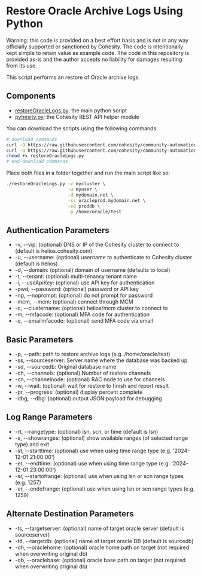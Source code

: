 # Restore Oracle Archive Logs Using Python

Warning: this code is provided on a best effort basis and is not in any way officially supported or sanctioned by Cohesity. The code is intentionally kept simple to retain value as example code. The code in this repository is provided as-is and the author accepts no liability for damages resulting from its use.

This script performs an restore of Oracle archive logs.

## Components

* [restoreOracleLogs.py](https://raw.githubusercontent.com/cohesity/community-automation-samples/main/oracle/python/restoreOracleLogs/restoreOracleLogs.py): the main python script
* [pyhesity.py](https://raw.githubusercontent.com/cohesity/community-automation-samples/main/python/pyhesity/pyhesity.py): the Cohesity REST API helper module

You can download the scripts using the following commands:

```bash
# download commands
curl -O https://raw.githubusercontent.com/cohesity/community-automation-samples/main/oracle/python/restoreOracleLogs/restoreOracleLogs.py
curl -O https://raw.githubusercontent.com/cohesity/community-automation-samples/main/python/pyhesity.py
chmod +x restoreOracleLogs.py
# end download commands
```

Place both files in a folder together and run the main script like so:

```bash
./restoreOracleLogs.py -v mycluster \
                       -u myuser \
                       -d mydomain.net \
                       -ss oracleprod.mydomain.net \
                       -sd proddb \
                       -p /home/oracle/test
```

## Authentication Parameters

* -v, --vip: (optional) DNS or IP of the Cohesity cluster to connect to (default is helios.cohesity.com)
* -u, --username: (optional) username to authenticate to Cohesity cluster (default is helios)
* -d, --domain: (optional) domain of username (defaults to local)
* -t, --tenant: (optional) multi-tenancy tenant name
* -i, --useApiKey: (optional) use API key for authentication
* -pwd, --password: (optional) password or API key
* -np, --noprompt: (optional) do not prompt for password
* -mcm, --mcm: (optional) connect through MCM
* -c, --clustername: (optional) helios/mcm cluster to connect to
* -m, --mfacode: (optional) MFA code for authentication
* -e, --emailmfacode: (optional) send MFA code via email

## Basic Parameters

* -p, --path: path to restore archive logs (e.g. /home/oracle/test)
* -ss, --sourceserver: Server name where the database was backed up
* -sd, --sourcedb: Original database name
* -ch, --channels: (optional) Number of restore channels
* -cn, --channelnode: (optional) RAC node to use for channels
* -w, --wait: (optional) wait for restore to finish and report result
* -pr, --progress: (optional) display percent complete
* -dbg, --dbg: (optional) output JSON payload for debugging

## Log Range Parameters

* -rt, --rangetype: (optional) lsn, scn, or time (default is lsn)
* -s, --showranges: (optional) show available ranges (of selected range type) and exit
* -st, --starttime: (optional) use when using time range type (e.g. '2024-12-01 21:00:00')
* -et, --endtime: (optional) use when using time range type (e.g. '2024-12-01 23:00:00')
* -sr, --startofrange: (optional) use when using lsn or scn range types (e.g. 1257)
* -er, --endofrange: (optional) use when using lsn or scn range types (e.g. 1259)

## Alternate Destination Parameters

* -ts, --targetserver: (optional) name of target oracle server (default is sourceserver)
* -td, --targetdb: (optional) name of target oracle DB (default is sourcedb)
* -oh, --oraclehome: (optional) oracle home path on target (not required when overwriting original db)
* -ob, --oraclebase: (optional) oracle base path on target (not required when overwriting original db)
